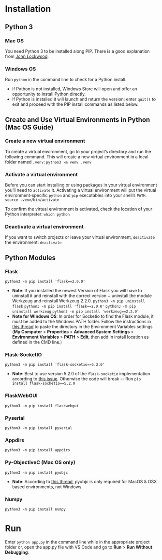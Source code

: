 # Installation

## Python 3

### Mac OS
You need Python 3 to be installed along PIP. There is a good explanation from [John Lockwood](https://codesolid.com/installing-pyenv-on-a-mac/).

### Windows OS
Run `python` in the command line to check for a Python install. 
- If Python is not installed, Windows Store will open and offer an opportunity to install Python directly.
- If Python is installed it will launch and return the version; enter `quit()` to exit and proceed with the PIP install commands as listed below.

## **Create and Use Virtual Environments in Python (Mac OS Guide)**
### **Create a new virtual environment**
To create a virtual environment, go to your project’s directory and run the
following command. This will create a new virtual environment in a local folder
named `.venv`:
`python3 -m venv .venv`

### **Activate a virtual environment**
Before you can start installing or using packages in your virtual environment you’ll
need to `activate` it. Activating a virtual environment will put the
virtual environment-specific `python` and `pip` executables into your
shell’s `PATH`.
`source .venv/bin/activate`

To confirm the virtual environment is activated, check the location of your Python interpreter:
`which python`

### Deactivate a virtual environment
If you want to switch projects or leave your virtual environment,
`deactivate` the environment:
`deactivate`

## Python Modules
### Flask
`python3 -m pip install 'flask==2.0.0'`
- **Note**: If you installed the newest Version of Flask you will have to uninstall it and reinstall with the correct version + uninstall the module Werkzeug and reinstall Werkzeug 2.2.0.
`python3 -m pip uninstall flask`
`python3 -m pip install 'flask==2.0.0'`
`python3 -m pip uninstall werkzeug`
`python3 -m pip install 'werkzeug==2.2.0'`
- **Note for Windows OS**: In order for Socketio to find the Flask module, it must be added to the Windows PATH folder. Follow the instructions in [this thread](https://stackoverflow.com/questions/3701646/how-to-add-to-the-pythonpath-in-windows-so-it-finds-my-modules-packages) to paste the directory in the Environment Variables settings (**My Computer** > **Properties** > **Advanced System Settings** > **Environment Variables** > **PATH** > **Edit**, then add in install location as defined in the CMD line.)

### Flask-SocketIO
`python3 -m pip install 'flask-socketio==5.2.0'`
- **Note**: Best to use version 5.2.0 of the `flask-socketio` implementation according to [this issue](https://github.com/projecthorus/radiosonde_auto_rx/issues/654). Otherwise the code will break -- Run `pip install flask-socketio==5.2.0`

### FlaskWebGUI
`python3 -m pip install flaskwebgui`

### Pyserial
`python3 -m pip install pyserial`

### Appdirs
`python3 -m pip install appdirs`

### Py-ObjectiveC (Mac OS only)
`python3 -m pip install pyobjc`
- **Note**: According to [this thread](https://github.com/bradtraversy/alexis_speech_assistant/issues/11#issuecomment-604962987), pyobjc is only required for MacOS & OSX based environments, not Windows.

### Numpy
`python3 -m pip install numpy`

# Run

Enter `python app.py` in the command line while in the appropriate project folder or, open the app.py file with VS Code and go to **Run** > **Run Without Debugging**.

